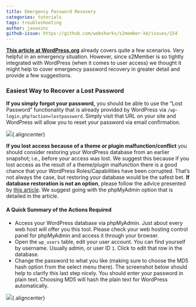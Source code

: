 ```yaml
---
title: Emergency Password Recovery
categories: tutorials
tags: troubleshooting
author: jaswsinc
github-issue: https://github.com/websharks/s2member-kb/issues/154
---
```


**[This article at WordPress.org](http://codex.wordpress.org/Resetting_Your_Password)** already covers quite a few scenarios. Very helpful in an emergency situation. However, since s2Member is so tightly integrated with WordPress (when it comes to user access) we thought it might help to cover emergency password recovery in greater detail and provide a few suggestions.

### Easiest Way to Recover a Lost Password

**If you simply forgot your password,** you should be able to use the “Lost Password” functionality that is already provided by WordPress via `/wp-login.php?action=lostpassword`. Simply visit that URL on your site and WordPress will allow you to reset your password via email confirmation.

![](http://cdn.websharks-inc.com/s2member/uploads/2014/07/2014-07-02_13-17-021.jpg){.aligncenter}

**If you lost access because of a theme or plugin malfunction/conflict** you should consider restoring your WordPress database from an earlier snapshot; i.e., before your access was lost. We suggest this because if you lost access as the result of a theme/plugin malfunction there is a good chance that your WordPress Roles/Capabilities have been corrupted. That’s not always the case, but restoring your database would be the safest bet. **If database restoration is not an option**, please follow the advice presented by [this article](http://codex.wordpress.org/Resetting_Your_Password). We suggest going with the phpMyAdmin option that is detailed in the article.

#### A Quick Summary of the Actions Required

<div class="li-margins"></div>

-   Access your WordPress database via phpMyAdmin. Just about every web host will offer you this tool. Please check your web hosting control panel for phpMyAdmin and access it through your browser.
-   Open the `wp_users` table, edit your user account. You can find yourself by username. Usually admin, or user ID `1`. Click to edit that row in the database.
-   Change the password to what you like (making sure to choose the MD5 hash option from the select menu there). The screenshot below should help to clarify this last step nicely. You should enter your password in plain text. Choosing MD5 will hash the plain text for WordPress automatically.

![](http://cdn.websharks-inc.com/s2member/uploads/2014/07/2014-06-30_23-48-51.jpg){.aligncenter}
